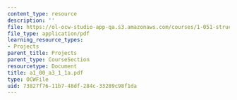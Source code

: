 ```yaml
---
content_type: resource
description: ''
file: https://ol-ocw-studio-app-qa.s3.amazonaws.com/courses/1-051-structural-engineering-design-fall-2003/73827f7611b748df284c33289c98f1da_a1_00_a3_1_1a.pdf
file_type: application/pdf
learning_resource_types:
- Projects
parent_title: Projects
parent_type: CourseSection
resourcetype: Document
title: a1_00_a3_1_1a.pdf
type: OCWFile
uid: 73827f76-11b7-48df-284c-33289c98f1da
---
```

